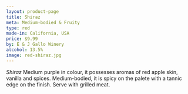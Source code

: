 ```yaml
---
layout: product-page
title: Shiraz
meta: Medium-bodied & Fruity
type: red
made-in: California, USA
price: $9.99
by: E & J Gallo Winery
alcohol: 13.5%
image: red-shiraz.jpg
---
```


*Shiraz* Medium purple in colour, it possesses aromas of red apple skin, vanilla and spices. Medium-bodied, it is spicy on the palete with a tannic edge on the finish. Serve with grilled meat. 